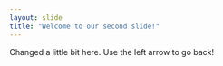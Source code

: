 ```yaml
---
layout: slide
title: "Welcome to our second slide!"
---
```

Changed a little bit here.
Use the left arrow to go back!

